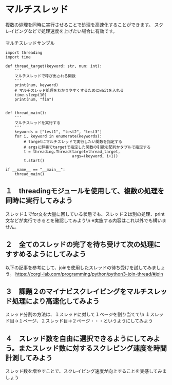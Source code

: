 # マルチスレッド
複数の処理を同時に実行させることで処理を高速化することができます。
スクレイピングなどで処理速度を上げたい場合に有効です。<br>
<br>
マルチスレッドサンプル<br>
```
import threading
import time

def thread_target(keyword: str, num: int):
    '''
    マルチスレッドで呼び出される関数
    '''
    print(num, keyword)
    # マルチスレッド処理をわかりやすくするためにwaitを入れる
    time.sleep(10)
    print(num, "fin")
    

def thread_main():
    '''
    マルチスレッドを実行する
    '''
    keywords = ["test1", "test2", "test3"]
    for i, keyword in enumerate(keywords):
        # targetにマルチスレッドで実行したい関数を指定する
        # argsに辞書でtargetで指定した関数の引数を配列かタプルで指定する
        t = threading.Thread(target=thread_target, 
                             args=(keyword, i+1))
        t.start()

if __name__ == "__main__":
    thread_main()
```

## １　threadingモジュールを使用して、複数の処理を同時に実行してみよう
スレッド１でfor文を大量に回している状態でも、スレッド２は別の処理、print文などが実行できるとを確認してみよう\n
※実施する内容はこれ以外でも構いません。

## ２　全てのスレッドの完了を待ち受けて次の処理にすすめるようにしてみよう
以下の記事を参考にして、joinを使用したスレッドの待ち受けを試してみましょう。
https://corgi-lab.com/programming/python/python3-join-thread/#join

## ３　課題２のマイナビスクレイピングをマルチスレッド処理により高速化してみよう
スレッド分割の方法は、１スレッドに対して１ページを割り当てて\n
１スレッド目→１ページ、２スレッド目→２ページ・・・というようにしてみよう

## ４　スレッド数を自由に選択できるようにしてみよう。またスレッド数に対するスクレピング速度を時間計測してみよう
スレッド数を増やすことで、スクレイピング速度が向上することを実感してみましょう
